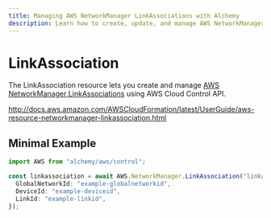 ```yaml
---
title: Managing AWS NetworkManager LinkAssociations with Alchemy
description: Learn how to create, update, and manage AWS NetworkManager LinkAssociations using Alchemy Cloud Control.
---
```


# LinkAssociation

The LinkAssociation resource lets you create and manage [AWS NetworkManager LinkAssociations](https://docs.aws.amazon.com/networkmanager/latest/userguide/) using AWS Cloud Control API.

http://docs.aws.amazon.com/AWSCloudFormation/latest/UserGuide/aws-resource-networkmanager-linkassociation.html

## Minimal Example

```ts
import AWS from "alchemy/aws/control";

const linkassociation = await AWS.NetworkManager.LinkAssociation("linkassociation-example", {
  GlobalNetworkId: "example-globalnetworkid",
  DeviceId: "example-deviceid",
  LinkId: "example-linkid",
});
```

